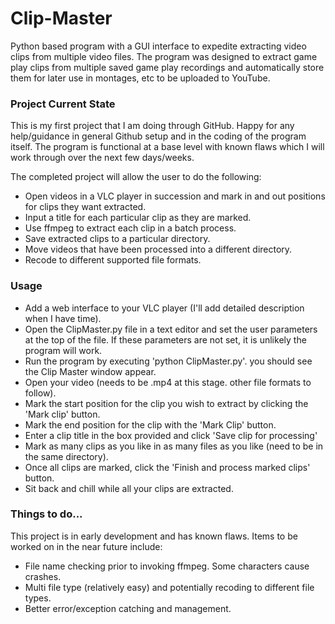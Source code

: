 # Clip-Master
Python based program with a GUI interface to expedite extracting video clips from multiple video files.
The program was designed to extract game play clips from multiple saved game play recordings and automatically store them
for later use in montages, etc to be uploaded to YouTube.

### Project Current State

This is my first project that I am doing through GitHub. Happy for any help/guidance in general Github setup and in the
coding of the program itself. The program is functional at a base level with known flaws which I will work through over the
next few days/weeks.

The completed project will allow the user to do the following:
- Open videos in a VLC player in succession and mark in and out positions for clips they want extracted.
- Input a title for each particular clip as they are marked.
- Use ffmpeg to extract each clip in a batch process.
- Save extracted clips to a particular directory.
- Move videos that have been processed into a different directory.
- Recode to different supported file formats.

### Usage

- Add a web interface to your VLC player (I'll add detailed description when I have time).
- Open the ClipMaster.py file in a text editor and set the user parameters at the top of the file. If these
parameters are not set, it is unlikely the program will work.
- Run the program by executing 'python ClipMaster.py'. you should see the Clip Master window appear.
- Open your video (needs to be .mp4 at this stage. other file formats to follow).
- Mark the start position for the clip you wish to extract by clicking the 'Mark clip' button.
- Mark the end position for the clip with the 'Mark Clip' button.
- Enter a clip title in the box provided and click 'Save clip for processing'
- Mark as many clips as you like in as many files as you like (need to be in the same directory).
- Once all clips are marked, click the 'Finish and process marked clips' button.
- Sit back and chill while all your clips are extracted.

### Things to do...

This project is in early development and has known flaws. Items to be worked on in the near future include:
- File name checking prior to invoking ffmpeg. Some characters cause crashes.
- Multi file type (relatively easy) and potentially recoding to different file types.
- Better error/exception catching and management.





